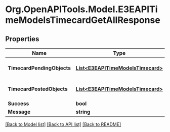 
# Org.OpenAPITools.Model.E3EAPITimeModelsTimecardGetAllResponse

## Properties

Name | Type | Description | Notes
------------ | ------------- | ------------- | -------------
**TimecardPendingObjects** | [**List&lt;E3EAPITimeModelsTimecard&gt;**](E3EAPITimeModelsTimecard.md) | Gets or sets the pending timecards. | [optional] 
**TimecardPostedObjects** | [**List&lt;E3EAPITimeModelsTimecard&gt;**](E3EAPITimeModelsTimecard.md) | Gets or sets the posted timecards. | [optional] 
**Success** | **bool** |  | [optional] 
**Message** | **string** |  | [optional] 

[[Back to Model list]](../README.md#documentation-for-models)
[[Back to API list]](../README.md#documentation-for-api-endpoints)
[[Back to README]](../README.md)

